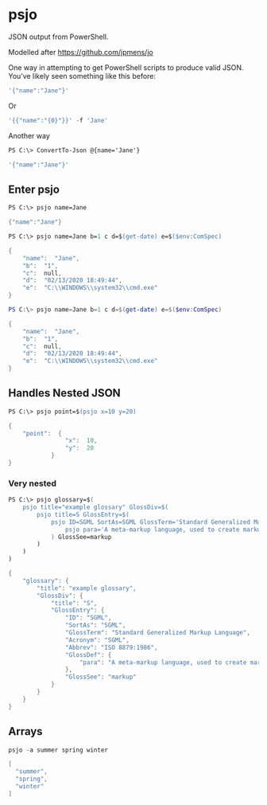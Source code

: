 # psjo

JSON output from PowerShell.

Modelled after https://github.com/jpmens/jo

One way in attempting to get PowerShell scripts to produce valid JSON. You’ve likely seen something like this before:

```powershell
'{"name":"Jane"}'
```

Or

```powershell
'{{"name":"{0}"}}' -f 'Jane'
```

Another way

```ps
PS C:\> ConvertTo-Json @{name='Jane'}
```

```powershell
'{"name":"Jane"}'
```

## Enter psjo

```ps
PS C:\> psjo name=Jane
```

```powershell
{"name":"Jane"}
```

```ps
PS C:\> psjo name=Jane b=1 c d=$(get-date) e=$($env:ComSpec)
```

```powershell
{
    "name":  "Jane",
    "b":  "1",
    "c":  null,
    "d":  "02/13/2020 18:49:44",
    "e":  "C:\\WINDOWS\\system32\\cmd.exe"
}
```

```powershell
PS C:\> psjo name=Jane b=1 c d=$(get-date) e=$($env:ComSpec)

{
    "name":  "Jane",
    "b":  "1",
    "c":  null,
    "d":  "02/13/2020 18:49:44",
    "e":  "C:\\WINDOWS\\system32\\cmd.exe"
}
```

## Handles Nested JSON

```ps
PS C:\> psjo point=$(psjo x=10 y=20)
```

```powershell
{
    "point":  {
                "x":  10,
                "y":  20
            }
}
```

### Very nested

```ps
PS C:\> psjo glossary=$(
    psjo title="example glossary" GlossDiv=$(
        psjo title=S GlossEntry=$(
            psjo ID=SGML SortAs=SGML GlossTerm='Standard Generalized Markup Language' Acronym=SGML Abbrev='ISO 8879:1986' GlossDef=$(
                psjo para='A meta-markup language, used to create markup languages such as DocBook.'
            ) GlossSee=markup
        )
    )
)
```

```powershell
{
    "glossary": {
        "title": "example glossary",
        "GlossDiv": {
            "title": "S",
            "GlossEntry": {
                "ID": "SGML",
                "SortAs": "SGML",
                "GlossTerm": "Standard Generalized Markup Language",
                "Acronym": "SGML",
                "Abbrev": "ISO 8879:1986",
                "GlossDef": {
                    "para": "A meta-markup language, used to create markup languages such as DocBook."
                },
                "GlossSee": "markup"
            }
        }
    }
}
```

## Arrays

```powershell
psjo -a summer spring winter

[
  "summer",
  "spring",
  "winter"
]
```